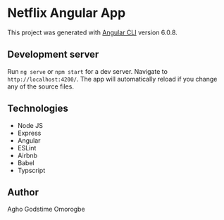 # Netflix Angular App

This project was generated with [Angular CLI](https://github.com/angular/angular-cli) version 6.0.8.

## Development server

Run `ng serve` or `npm start` for a dev server. Navigate to `http://localhost:4200/`. The app will automatically reload if you change any of the source files.

## Technologies

- Node JS 
- Express
- Angular
- ESLint
- Airbnb
- Babel
- Typscript

## Author

Agho Godstime Omorogbe
